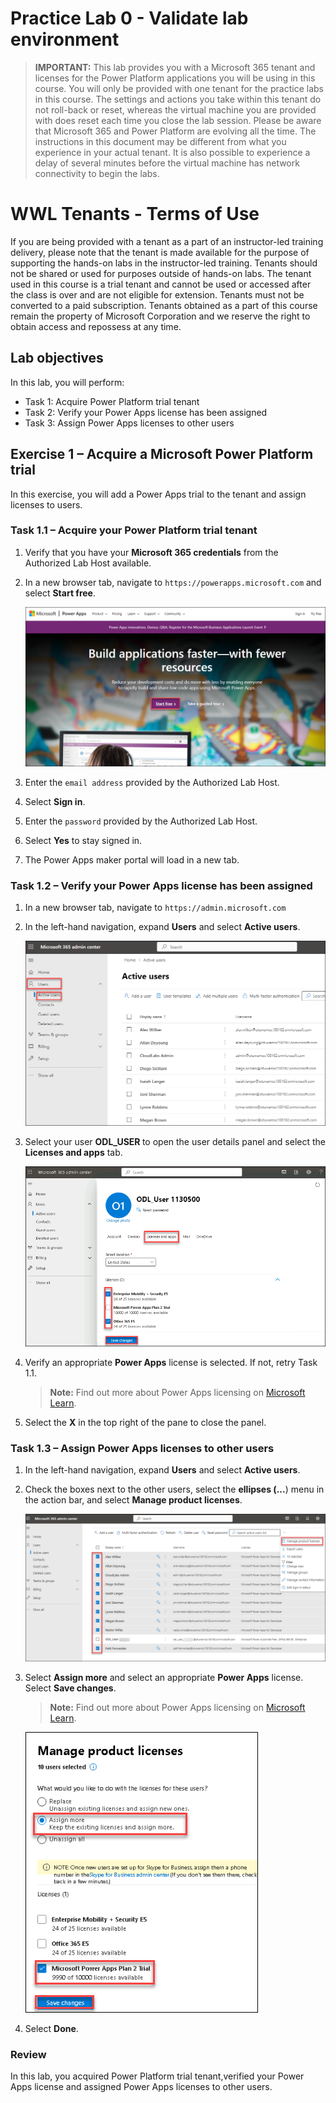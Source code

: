 # Practice Lab 0 - Validate lab environment

> **IMPORTANT:** This lab provides you with a Microsoft 365 tenant and licenses for the Power Platform applications you will be using in this course. You will only be provided with one tenant for the practice labs in this course. The settings and actions you take within this tenant do not roll-back or reset, whereas the virtual machine you are provided with does reset each time you close the lab session. Please be aware that Microsoft 365 and Power Platform are evolving all the time. The instructions in this document may be different from what you experience in your actual tenant. It is also possible to experience a delay of several minutes before the virtual machine has network connectivity to begin the labs.

# WWL Tenants - Terms of Use
If you are being provided with a tenant as a part of an instructor-led training delivery, please note that the tenant is made available for the purpose of supporting the hands-on labs in the instructor-led training. Tenants should not be shared or used for purposes outside of hands-on labs. The tenant used in this course is a trial tenant and cannot be used or accessed after the class is over and are not eligible for extension. Tenants must not be converted to a paid subscription. Tenants obtained as a part of this course remain the property of Microsoft Corporation and we reserve the right to obtain access and repossess at any time. 

## Lab objectives
In this lab, you will perform:

+ Task 1: Acquire Power Platform trial tenant
+ Task 2: Verify your Power Apps license has been assigned
+ Task 3: Assign Power Apps licenses to other users
  
## Exercise 1 – Acquire a Microsoft Power Platform trial

In this exercise, you will add a Power Apps trial to the tenant and assign licenses to users.

### Task 1.1 – Acquire your Power Platform trial tenant

1.  Verify that you have your **Microsoft 365 credentials** from the Authorized Lab Host available. 

2.  In a new browser tab, navigate to `https://powerapps.microsoft.com` and select **Start free**.

    ![](../media/module0.png)

4.  Enter the `email address` provided by the Authorized Lab Host. 

5.  Select **Sign in**. 

6.  Enter the `password` provided by the Authorized Lab Host. 

7.  Select **Yes** to stay signed in. 

8.  The Power Apps maker portal will load in a new tab. 


### Task 1.2 – Verify your Power Apps license has been assigned

1.  In a new browser tab, navigate to `https://admin.microsoft.com`

1.  In the left-hand navigation, expand **Users** and select **Active users**.

    ![](../media/pl-200(1).png)

1.  Select your user **ODL_USER <inject key="DeploymentID"></inject>** to open the user details panel and select the **Licenses and apps** tab.

    ![](../media/0-0.png)

1.  Verify an appropriate **Power Apps** license is selected. If not, retry Task 1.1.

    > **Note:** Find out more about Power Apps licensing on [Microsoft Learn](https://learn.microsoft.com/en-us/power-platform/admin/signup-for-powerapps-admin).

1.  Select the **X** in the top right of the pane to close the panel. 


### Task 1.3 – Assign Power Apps licenses to other users

1.  In the left-hand navigation, expand **Users** and select **Active users**.

1.  Check the boxes next to the other users, select the **ellipses (...**) menu in the action bar, and select **Manage product licenses**.

    ![](../media/Pl-200(3).png)

1.  Select **Assign more** and select an appropriate **Power Apps** license. Select **Save changes**.

    > **Note:** Find out more about Power Apps licensing on [Microsoft Learn](https://learn.microsoft.com/en-us/power-platform/admin/signup-for-powerapps-admin).

    ![](../media/0=assign.png)

1.  Select **Done**.

### Review
In this lab, you acquired Power Platform trial tenant,verified your Power Apps license and assigned Power Apps licenses to other users.
